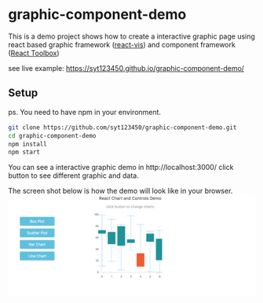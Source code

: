 # graphic-component-demo

This is a demo project shows how to create a interactive graphic page using react based graphic framework ([react-vis](https://github.com/uber/react-vis)) and component framework ([React Toolbox](http://react-toolbox.io/#/))

see live example: https://syt123450.github.io/graphic-component-demo/

## Setup

ps. You need to have npm in your environment.

```bash
git clone https://github.com/syt123450/graphic-component-demo.git
cd graphic-component-demo
npm install
npm start
```
You can see a interactive graphic demo in http://localhost:3000/
click button to see different graphic and data.

The screen shot below is how the demo will look like in your browser.
![screenshot-url]

[screenshot-url]: https://github.com/syt123450/graphic-component-demo/blob/master/assets/demo.png
